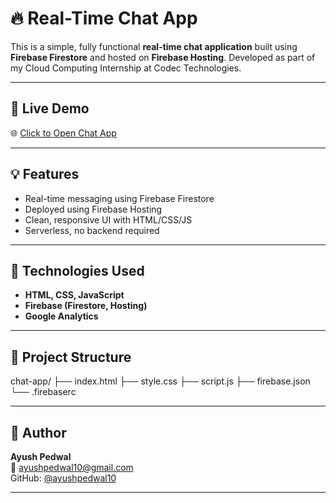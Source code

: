 # 🔥 Real-Time Chat App

This is a simple, fully functional **real-time chat application** built using **Firebase Firestore** and hosted on **Firebase Hosting**. Developed as part of my Cloud Computing Internship at Codec Technologies.

---

## 🚀 Live Demo
🌐 [Click to Open Chat App](https://chat-app-eaa13.web.app)

---

## 💡 Features
- Real-time messaging using Firebase Firestore
- Deployed using Firebase Hosting
- Clean, responsive UI with HTML/CSS/JS
- Serverless, no backend required

---

## 🔧 Technologies Used
- **HTML, CSS, JavaScript**
- **Firebase (Firestore, Hosting)**
- **Google Analytics**

---

## 📂 Project Structure

chat-app/
├── index.html
├── style.css
├── script.js
├── firebase.json
└── .firebaserc

---

## 🧠 Author
**Ayush Pedwal**  
📧 [ayushpedwal10@gmail.com](mailto:ayushpedwal10@gmail.com)  
GitHub: [@ayushpedwal10](https://github.com/ayushpedwal10)

---
